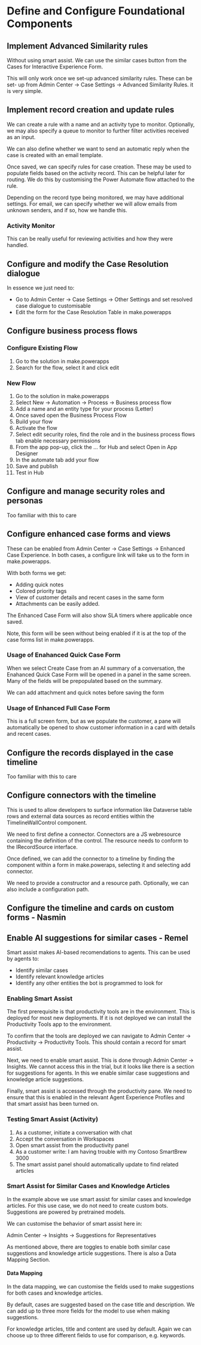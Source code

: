 # Define and Configure Foundational Components

## Implement Advanced Similarity rules

Without using smart assist. We can use the similar cases button from the Cases
for Interactive Experience Form.

This will only work once we set-up advanced similarity rules. These can be set-
up from Admin Center -> Case Settings -> Advanced Similarity Rules. it is very
simple.

## Implement record creation and update rules

We can create a rule with a name and an activity type to monitor. Optionally, we
may also specify a queue to monitor to further filter activities received as an
input.

We can also define whether we want to send an automatic reply when the case is
created with an email template.

Once saved, we can specify rules for case creation. These may be used to
populate fields based on the activity record. This can be helpful later for
routing. We do this by customising the Power Automate flow attached to the rule.

Depending on the record type being monitored, we may have additional settings.
For email, we can specify whether we will allow emails from unknown senders, and
if so, how we handle this.

### Activity Monitor

This can be really useful for reviewing activities and how they were handled.

## Configure and modify the Case Resolution dialogue

In essence we just need to:

- Go to Admin Center -> Case Settings -> Other Settings and set resolved case
  dialogue to customisable
- Edit the form for the Case Resolution Table in make.powerapps

## Configure business process flows

### Configure Existing Flow

1. Go to the solution in make.powerapps
2. Search for the flow, select it and click edit

### New Flow

1. Go to the solution in make.powerapps
2. Select New -> Automation -> Process -> Business process flow
3. Add a name and an entity type for your process (Letter)
4. Once saved open the Business Process Flow
5. Build your flow
6. Activate the flow
7. Select edit security roles, find the role and in the
   business process flows tab enable necessary permissions
8. From the app pop-up, click the ... for Hub and select Open in App Designer
9. In the automate tab add your flow
10. Save and publish
11. Test in Hub

## Configure and manage security roles and personas

Too familiar with this to care

## Configure enhanced case forms and views

These can be enabled from Admin Center -> Case Settings -> Enhanced Case
Experience. In both cases, a configure link will take us to the form in
make.powerapps.

With both forms we get:

- Adding quick notes
- Colored priority tags
- View of customer details and recent cases in the same form
- Attachments can be easily added.

The Enhanced Case Form will also show SLA timers where applicable once saved.

Note, this form will be seen without being enabled if it is at the top of the
case forms list in make.powerapps.

### Usage of Enahanced Quick Case Form

When we select Create Case from an AI summary of a conversation, the Enahanced
Quick Case Form will be opened in a panel in the same screen. Many of the fields
will be prepopulated based on the summary.

We can add attachment and quick notes before saving the form

### Usage of Enhanced Full Case Form

This is a full screen form, but as we populate the customer, a pane will
automatically be opened to show customer information in a card with details and
recent cases.

## Configure the records displayed in the case timeline

Too familiar with this to care

## Configure connectors with the timeline

This is used to allow developers to surface information like Dataverse table
rows and external data sources as record entities within the
TimelineWallControl component.

We need to first define a connector. Connectors are a JS webresource containing
the definition of the control. The resource needs to conform to the
IRecordSource interface.

Once defined, we can add the connector to a timeline by finding the component
within a form in make.poweraps, selecting it and selecting add connector.

We need to provide a constructor and a resource path. Optionally, we can also
include a configuration path.

## Configure the timeline and cards on custom forms - Nasmin

## Enable AI suggestions for similar cases - Remel

Smart assist makes AI-based recomendations to agents. This can be used by agents
to:

- Identify similar cases
- Identify relevant knowledge articles
- Identify any other entities the bot is programmed to look for

### Enabling Smart Assist

The first prerequisite is that productivity tools are in the environment. This
is deployed for most new deployments. If it is not deployed we can install the
Productivity Tools app to the environment.

To confirm that the tools are deployed we can navigate to Admin Center ->
Productivity -> Productivity Tools. This should contain a record for smart
assist.

Next, we need to enable smart assist. This is done through Admin Center ->
Insights. We cannot access this in the trial, but it looks like there is a
section for suggestions for agents. In this we enable similar case suggestions
and knowledge article suggestions.

Finally, smart assist is accessed through the productivity pane. We need to
ensure that this is enabled in the relevant Agent Experience Profiles and that
smart assist has been turned on.

### Testing Smart Assist (Activity)

1. As a customer, initiate a conversation with chat
2. Accept the conversation in Workspaces
3. Open smart assist from the productivity panel
4. As a customer write: I am having trouble with my Contoso SmartBrew 3000
5. The smart assist panel should automatically update to find related articles

### Smart Assist for Similar Cases and Knowledge Articles

In the example above we use smart assist for similar cases and knowledge
articles. For this use case, we do not need to create custom bots. Suggestions
are powered by pretrained models.

We can customise the behavior of smart assist here in:

Admin Center -> Insights -> Suggestions for Representatives

As mentioned above, there are toggles to enable both similar case suggestions
and knowledge article suggestions. There is also a Data Mapping Section.

#### Data Mapping

In the data mapping, we can customise the fields used to make suggestions for
both cases and knowledge articles.

By default, cases are suggested based on the case title and description. We can
add up to three more fields for the model to use when making suggestions.

For knowledge articles, title and content are used by default. Again we can
choose up to three different fields to use for comparison, e.g. keywords.
